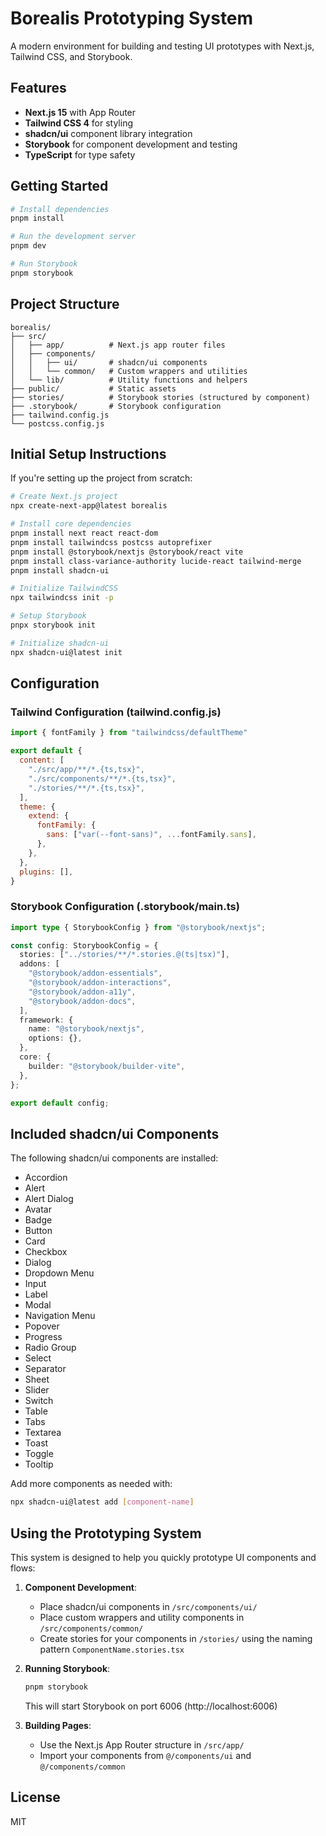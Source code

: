 # Borealis Prototyping System

A modern environment for building and testing UI prototypes with Next.js, Tailwind CSS, and Storybook.

## Features

- **Next.js 15** with App Router
- **Tailwind CSS 4** for styling
- **shadcn/ui** component library integration
- **Storybook** for component development and testing
- **TypeScript** for type safety

## Getting Started

```bash
# Install dependencies
pnpm install

# Run the development server
pnpm dev

# Run Storybook
pnpm storybook
```

## Project Structure

```
borealis/
├── src/
│   ├── app/          # Next.js app router files
│   ├── components/   
│   │   ├── ui/       # shadcn/ui components
│   │   └── common/   # Custom wrappers and utilities
│   └── lib/          # Utility functions and helpers
├── public/           # Static assets
├── stories/          # Storybook stories (structured by component)
├── .storybook/       # Storybook configuration
├── tailwind.config.js
└── postcss.config.js
```

## Initial Setup Instructions

If you're setting up the project from scratch:

```bash
# Create Next.js project
npx create-next-app@latest borealis

# Install core dependencies
pnpm install next react react-dom
pnpm install tailwindcss postcss autoprefixer
pnpm install @storybook/nextjs @storybook/react vite
pnpm install class-variance-authority lucide-react tailwind-merge
pnpm install shadcn-ui

# Initialize TailwindCSS
npx tailwindcss init -p

# Setup Storybook
pnpx storybook init

# Initialize shadcn-ui
npx shadcn-ui@latest init
```

## Configuration

### Tailwind Configuration (tailwind.config.js)

```js
import { fontFamily } from "tailwindcss/defaultTheme"

export default {
  content: [
    "./src/app/**/*.{ts,tsx}",
    "./src/components/**/*.{ts,tsx}",
    "./stories/**/*.{ts,tsx}",
  ],
  theme: {
    extend: {
      fontFamily: {
        sans: ["var(--font-sans)", ...fontFamily.sans],
      },
    },
  },
  plugins: [],
}
```

### Storybook Configuration (.storybook/main.ts)

```ts
import type { StorybookConfig } from "@storybook/nextjs";

const config: StorybookConfig = {
  stories: ["../stories/**/*.stories.@(ts|tsx)"],
  addons: [
    "@storybook/addon-essentials",
    "@storybook/addon-interactions",
    "@storybook/addon-a11y",
    "@storybook/addon-docs",
  ],
  framework: {
    name: "@storybook/nextjs",
    options: {},
  },
  core: {
    builder: "@storybook/builder-vite",
  },
};

export default config;
```

## Included shadcn/ui Components

The following shadcn/ui components are installed:

- Accordion
- Alert
- Alert Dialog
- Avatar
- Badge
- Button
- Card
- Checkbox
- Dialog
- Dropdown Menu
- Input
- Label
- Modal
- Navigation Menu
- Popover
- Progress
- Radio Group
- Select
- Separator
- Sheet
- Slider
- Switch
- Table
- Tabs
- Textarea
- Toast
- Toggle
- Tooltip

Add more components as needed with:

```bash
npx shadcn-ui@latest add [component-name]
```

## Using the Prototyping System

This system is designed to help you quickly prototype UI components and flows:

1. **Component Development**:
   - Place shadcn/ui components in `/src/components/ui/`
   - Place custom wrappers and utility components in `/src/components/common/`
   - Create stories for your components in `/stories/` using the naming pattern `ComponentName.stories.tsx`

2. **Running Storybook**:
   ```bash
   pnpm storybook
   ```
   This will start Storybook on port 6006 (http://localhost:6006)

3. **Building Pages**:
   - Use the Next.js App Router structure in `/src/app/`
   - Import your components from `@/components/ui` and `@/components/common`

## License

MIT

